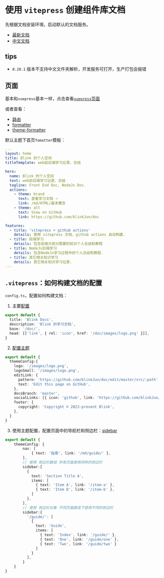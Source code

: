# 使用 `vitepress` 创建组件库文档
先根据文档安装环境，启动默认的文档服务。

- [最新文档](https://vitepress.dev/)
- [中文文档](https://vitejs.cn/vitepress/)

## tips
- `0.20.1` 版本不支持中文文件夹解析，开发服务可打开，生产打包会报错

## 页面
基本和`vuepress`基本一样，点击查看[`vuepress`页面](./vuepress.md#页面)

或者查看：
- [路由](https://vitepress.dev/guide/routing)
- [formatter](https://vitepress.dev/guide/frontmatter)
- [theme-formatter](https://vitepress.dev/reference/frontmatter-config#default-theme-only)

默认主题下首页`fomatter`模板：
```yaml
---
layout: home
title: Blink 的个人空间
titleTemplate: web前后端学习记录、总结

hero:
  name: Blink 的个人空间
  text: web前后端学习记录、总结
  tagline: Front End Doc, NodeJs Doc.
  actions:
    - theme: brand
      text: 查看学习文档 →
      link: /md/HTML/基本概念
    - theme: alt
      text: View on GitHub
      link: https://github.com/blinkJun/doc

features:
  - title: 'vitepress + github actions'
    details: 使用 vitepress 文档、github actions 自动构建.
  - title: 前端学习
    details: 包含前端大部分需要的知识个人总结和教程
  - title: NodeJs后端学习
    details: 包含NodeJs学习过程中的个人总结和教程.
  - title: 其它相关知识学习
    details: 其它相关知识学习记录.
---
```

## `.vitepress`：如何构建文档的配置

`config.ts`，配置如何构建文档：

1. 主要[配置](https://vitepress.dev/reference/site-config)

```ts
export default {
  title: 'Blink Docs',
  description: 'Blink 的学习文档',
  base: '/doc/',
  head: [['link', { rel: 'icon', href: '/doc/images/logo.png' }]],
}
```

2. [配置主题](https://vitepress.dev/reference/default-theme-config)

```ts
export default {
  themeConfig:{
    logo: '/images/logo.png',
    logoSmall: '/images/logo.png',
    editLink: {
      pattern: 'https://github.com/blinkJun/doc/edit/master/src/:path',
      text: 'Edit this page on GitHub',
    },
    docsBranch: 'master',
    socialLinks: [{ icon: 'github', link: 'https://github.com/blinkJun/doc' }],
    footer: {
      copyright: 'Copyright © 2023-present Blink',
    },
  }
}
```

3. 使用主题配置，配置页面中的导航栏和侧边栏：[sidebar](https://vitepress.dev/reference/default-theme-sidebar)

```ts
export default {
    themeConfig: {
        nav: [
            { text: '指南', link: '/md/guide/' },
        ],
        // 使用 侧边栏数组 所有页面使用同样的侧边栏
        sidebar:[
          {
            text: 'Section Title A',
            items: [
              { text: 'Item A', link: '/item-a' },
              { text: 'Item B', link: '/item-b' },
            ]
          },
        ],
        // 使用 侧边栏对象 不同页面路径下使用不同的侧边栏
        sidebar:{
          '/guide/': [
            {
              text: 'Guide',
              items: [
                { text: 'Index', link: '/guide/' },
                { text: 'One', link: '/guide/one' },
                { text: 'Two', link: '/guide/two' }
              ]
            }
          ],
        }
    }
}
```
